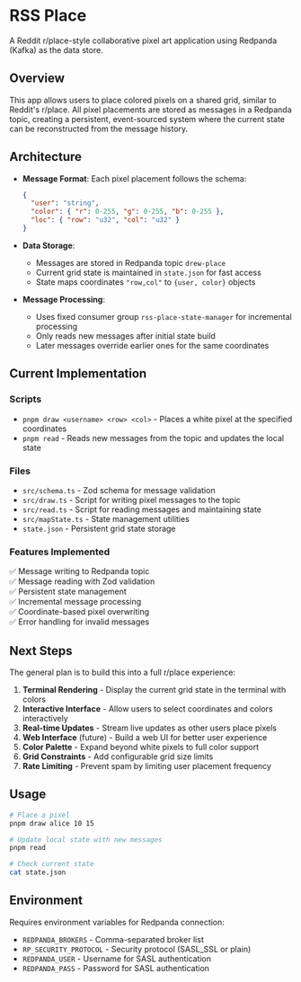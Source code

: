 # RSS Place

A Reddit r/place-style collaborative pixel art application using Redpanda (Kafka) as the data store.

## Overview

This app allows users to place colored pixels on a shared grid, similar to Reddit's r/place. All pixel placements are stored as messages in a Redpanda topic, creating a persistent, event-sourced system where the current state can be reconstructed from the message history.

## Architecture

- **Message Format**: Each pixel placement follows the schema:
  ```json
  {
    "user": "string",
    "color": { "r": 0-255, "g": 0-255, "b": 0-255 },
    "loc": { "row": "u32", "col": "u32" }
  }
  ```

- **Data Storage**: 
  - Messages are stored in Redpanda topic `drew-place`
  - Current grid state is maintained in `state.json` for fast access
  - State maps coordinates `"row,col"` to `{user, color}` objects

- **Message Processing**:
  - Uses fixed consumer group `rss-place-state-manager` for incremental processing
  - Only reads new messages after initial state build
  - Later messages override earlier ones for the same coordinates

## Current Implementation

### Scripts

- `pnpm draw <username> <row> <col>` - Places a white pixel at the specified coordinates
- `pnpm read` - Reads new messages from the topic and updates the local state

### Files

- `src/schema.ts` - Zod schema for message validation
- `src/draw.ts` - Script for writing pixel messages to the topic
- `src/read.ts` - Script for reading messages and maintaining state
- `src/mapState.ts` - State management utilities
- `state.json` - Persistent grid state storage

### Features Implemented

✅ Message writing to Redpanda topic  
✅ Message reading with Zod validation  
✅ Persistent state management  
✅ Incremental message processing  
✅ Coordinate-based pixel overwriting  
✅ Error handling for invalid messages  

## Next Steps

The general plan is to build this into a full r/place experience:

1. **Terminal Rendering** - Display the current grid state in the terminal with colors
2. **Interactive Interface** - Allow users to select coordinates and colors interactively
3. **Real-time Updates** - Stream live updates as other users place pixels
4. **Web Interface** (future) - Build a web UI for better user experience
5. **Color Palette** - Expand beyond white pixels to full color support
6. **Grid Constraints** - Add configurable grid size limits
7. **Rate Limiting** - Prevent spam by limiting user placement frequency

## Usage

```bash
# Place a pixel
pnpm draw alice 10 15

# Update local state with new messages
pnpm read

# Check current state
cat state.json
```

## Environment

Requires environment variables for Redpanda connection:
- `REDPANDA_BROKERS` - Comma-separated broker list
- `RP_SECURITY_PROTOCOL` - Security protocol (SASL_SSL or plain)
- `REDPANDA_USER` - Username for SASL authentication
- `REDPANDA_PASS` - Password for SASL authentication
